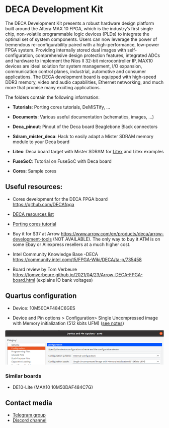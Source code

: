 # DECA Development Kit

The DECA Development Kit presents a robust hardware design platform built around the Altera MAX 10 FPGA, which is the industry’s first single chip, non-volatile programmable logic devices (PLDs) to integrate the optimal set of system components. Users can now leverage the power of tremendous re-configurability paired with a high-performance, low-power FPGA system. Providing internally stored dual images with self-configuration, comprehensive design protection features, integrated ADCs and hardware to implement the Nios II 32-bit microcontroller IP, MAX10 devices are ideal solution for system management, I/O expansion, communication control planes, industrial, automotive and consumer applications. The DECA development board is equipped with high-speed DDR3 memory, video and audio capabilities, Ethernet networking, and much more that promise many exciting applications. 

The folders contain the following information:

* **Tutorials**: Porting cores tutorials, DeMiSTify, ...

* **Documents**: Various useful documentation (schematics, images, ...)

* **Deca_pinout**:  Pinout of the Deca board Beaglebone Black connectors

* **Sdram_mister_deca**:  Hack to easily adapt a Mister SDRAM memory module to your Deca board

* **Litex**: Deca board target with Mister SDRAM for [Litex](https://github.com/enjoy-digital/litex) and Litex examples

* **FuseSoC**: Tutorial on FuseSoC with Deca board

* **Cores**: Sample cores 

  

## **Useful resources:**

* Cores development for the DECA FPGA board https://github.com/DECAfpga

* [DECA resources list](resources.md) 

* [Porting cores tutorial](./Tutorials/Porting-Cores)

* Buy it for $37 at Arrow https://www.arrow.com/en/products/deca/arrow-development-tools  (NOT AVAILABLE). The only way to buy it ATM is on some Ebay or Aliexpress resellers at a much higher cost.

* Intel Community Knowledge Base -DECA https://community.intel.com/t5/FPGA-Wiki/DECA/ta-p/735458

* Board review by Tom Verbeure https://tomverbeure.github.io/2021/04/23/Arrow-DECA-FPGA-board.html (explains IO bank voltages)

  

## **Quartus configuration**

* Device: 10M50DAF484C6GES

* Device and Pin options > Configuration> Single Uncompressed image with Memory initialization (512 kbits UFM)  ([see notes](http://retroramblings.net/?p=1509))

  

![max10-config-mode](max10-config-mode.png)



### **Similar boards**

* DE10-Lite (MAX10 10M50DAF484C7G)



## Contact media

* [Telegram group](https://t.me/Deca_Max10_FPGA) 
* [Discord channel](https://discord.gg/YDdmtwh) 





